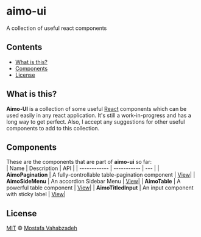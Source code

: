 # aimo-ui

A collection of useful react components

## Contents

- [What is this?](#what-is-this)
- [Components](#components)
- [License](#license)

## What is this?

**Aimo-UI** is a collection of some useful [React][] components which can be used easily in any react application. It's still a work-in-progress and has a long way to get perfect. Also, I accept any suggestions for other useful components to add to this collection.

## Components

These are the components that are part of **aimo-ui** so far:  
| Name | Description | API |
| ------------ | ----------- | --- |
| **AimoPagination** | A fully-controllable table-pagination component | [View][aimo-pagination]|
| **AimoSideMenu** | An accordion Sidebar Menu | [View][aimo-sidemenu]|
| **AimoTable** | A powerful table component | [View][aimo-table]|
| **AimoTitledInput** | An input component with sticky label | [View][aimo-titledinput]|

## License

[MIT][license] © [Mostafa Vahabzadeh][author]

[react]: http://reactjs.org
[aimo-pagination]: docs/AimoPagination.md
[aimo-sidemenu]: docs/AimoSideMenu.md
[aimo-table]: docs/AimoTable.md
[aimo-titledinput]: docs/AimoTitledInput.md
[license]: LICENSE
[author]: https://github.com/vah-most
